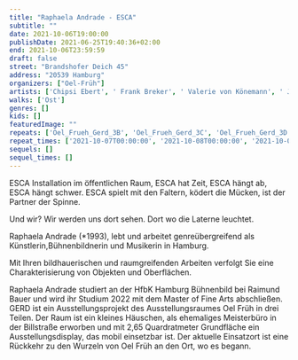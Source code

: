 ```yaml
---
title: "Raphaela Andrade - ESCA"
subtitle: ""
date: 2021-10-06T19:00:00
publishDate: 2021-06-25T19:40:36+02:00
end: 2021-10-06T23:59:59
draft: false
street: "Brandshofer Deich 45"
address: "20539 Hamburg"
organizers: ["Oel-Früh"]
artists: ['Chipsi Ebert', ' Frank Breker', ' Valerie von Könemann', ' Jil Lahr', ' Tatjana-Peng Zchei']
walks: ['Ost']
genres: []
kids: []
featuredImage: ""
repeats: ['Oel_Frueh_Gerd_3B', 'Oel_Frueh_Gerd_3C', 'Oel_Frueh_Gerd_3D', 'Oel_Frueh_Gerd_3E']
repeat_times: ['2021-10-07T00:00:00', '2021-10-08T00:00:00', '2021-10-09T00:00:00', '2021-10-10T00:00:00']
sequels: []
sequel_times: []
---
```


ESCA Installation im öffentlichen Raum, ESCA hat Zeit, ESCA hängt ab, ESCA hängt schwer. ESCA spielt mit den Faltern, ködert die Mücken, ist der Partner der Spinne.  

Und wir? Wir werden uns dort sehen. Dort wo die Laterne leuchtet. 

Raphaela Andrade (\*1993), lebt und arbeitet genreübergreifend als Künstlerin,Bühnenbildnerin und Musikerin in Hamburg.

Mit Ihren bildhauerischen und raumgreifenden Arbeiten verfolgt Sie eine Charakterisierung von Objekten und Oberflächen.

Raphaela Andrade studiert an der HfbK Hamburg Bühnenbild bei Raimund Bauer und wird ihr Studium 2022 mit dem Master of Fine Arts abschließen. GERD ist ein Ausstellungsprojekt des Ausstellungsraumes Oel Früh in drei Teilen. Der Raum ist ein kleines Häuschen, als ehemaliges Meisterbüro in der Billstraße erworben und mit 2,65  Quardratmeter  Grundfläche ein Ausstellungsdisplay, das mobil einsetzbar ist. Der aktuelle Einsatzort ist eine Rückkehr zu den Wurzeln von Oel Früh an den Ort, wo es begann.